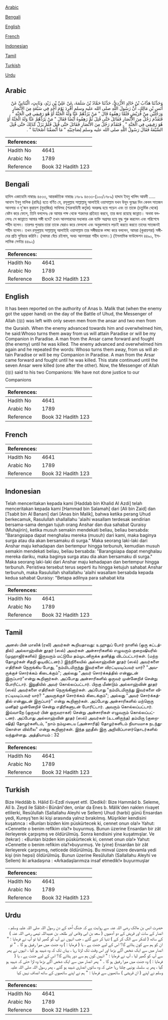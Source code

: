 [Arabic](#arabic)

[Bengali](#bengali)

[English](#english)

[French](#french)

[Indonesian](#indonesian)

[Tamil](#tamil)

[Turkish](#turkish)

[Urdu](#urdu)

## Arabic


<div dir="rtl" lang="ar" style={{fontSize:'larger',backgroundColor:'#f8f9fa',padding:20}}>
وَحَدَّثَنَا هَدَّابُ بْنُ خَالِدٍ الأَزْدِيُّ، حَدَّثَنَا حَمَّادُ بْنُ سَلَمَةَ، عَنْ عَلِيِّ بْنِ زَيْدٍ، وَثَابِتٍ، الْبُنَانِيِّ عَنْ أَنَسِ بْنِ مَالِكٍ، أَنَّ رَسُولَ اللَّهِ صلى الله عليه وسلم أُفْرِدَ يَوْمَ أُحُدٍ فِي سَبْعَةٍ مِنَ الأَنْصَارِ وَرَجُلَيْنِ مِنْ قُرَيْشٍ فَلَمَّا رَهِقُوهُ قَالَ ‏"‏ مَنْ يَرُدُّهُمْ عَنَّا وَلَهُ الْجَنَّةُ أَوْ هُوَ رَفِيقِي فِي الْجَنَّةِ ‏"‏ ‏.‏ فَتَقَدَّمَ رَجُلٌ مِنَ الأَنْصَارِ فَقَاتَلَ حَتَّى قُتِلَ ثُمَّ رَهِقُوهُ أَيْضًا فَقَالَ ‏"‏ مَنْ يَرُدُّهُمْ عَنَّا وَلَهُ الْجَنَّةُ أَوْ هُوَ رَفِيقِي فِي الْجَنَّةِ ‏"‏ ‏.‏ فَتَقَدَّمَ رَجُلٌ مِنَ الأَنْصَارِ فَقَاتَلَ حَتَّى قُتِلَ فَلَمْ يَزَلْ كَذَلِكَ حَتَّى قُتِلَ السَّبْعَةُ فَقَالَ رَسُولُ اللَّهِ صلى الله عليه وسلم لِصَاحِبَيْهِ ‏"‏ مَا أَنْصَفْنَا أَصْحَابَنَا ‏"‏ ‏.‏
</div>
<div style={{backgroundColor:'#f8f9fa',padding:20, marginBottom: 10}}><table> <thead> <tr> <th>References:</th> <th></th> </tr> </thead> <tbody><tr><td>Hadith No</td><td>4641</td></tr><tr><td>Arabic No</td><td>1789</td></tr><tr><td>Reference</td><td>Book 32 Hadith 123</td></tr></tbody></table></div>

## Bengali


<div dir="ltr" lang="bn" style={{fontSize:'larger',backgroundColor:'#f8f9fa',padding:20}}>
হাদিস একাডেমি নাম্বারঃ ৪৫৩৩, আন্তর্জাতিক নাম্বারঃ ১৭৮৯ ৪৫৩৩-(১০০/১৭৮৯) হাদ্দাব ইবনু খালিদ আযদী ..... আনাস ইবনু মালিক (রাযিঃ) হতে বর্ণিত যে, রসূলুল্লাহ সাল্লাল্লাহু আলাইহি ওয়াসাল্লাম যখন উহুদ যুদ্ধের দিন কেবল সাতজন আনসার ও দু'জন কুরায়শ (মুহাজির) সাথিসহ (শত্রুবাহিনী কর্তৃক) অবরুদ্ধ হয়ে পড়েন এবং তা তাকে (চতুর্দিক থেকে) বেষ্টন করে ফেলে, তিনি বললেনঃ কে আমার পক্ষ থেকে শত্রুদের প্রতিহত করবে, তার জন্য রয়েছে জান্নাত। অথবা বললেনঃ সে জান্নাতে আমার সঙ্গী হবে? তখন আনসারদের মধ্যকার এক ব্যক্তি অগ্রসর হয়ে যুদ্ধ শুরু করলেন এবং পরিশেষে শহীদ হলেন। তারপর পুনরায় তারা তাকে ঘেরাও করে ফেললো এবং অনুরূপভাবে লড়াই করতে করতে তাদের সাতজনই শহীদ হলেন। তখন রসূলুল্লাহ সাল্লাল্লাহু আলাইহি ওয়াসাল্লাম তার সঙ্গীদ্বয়কে লক্ষ্য করে বললেন, আমরা (কুরায়শরা) সঙ্গীদের প্রতি সুবিচার করিনি। (আমরা বেঁচে রইলাম, অথচ আনসাররা শহীদ হলেন।) (ইসলামিক ফাউন্ডেশন ৪৪৯০, ইসলামিক সেন্টার ৪৪৯২)
</div>
<div style={{backgroundColor:'#f8f9fa',padding:20, marginBottom: 10}}><table> <thead> <tr> <th>References:</th> <th></th> </tr> </thead> <tbody><tr><td>Hadith No</td><td>4641</td></tr><tr><td>Arabic No</td><td>1789</td></tr><tr><td>Reference</td><td>Book 32 Hadith 123</td></tr></tbody></table></div>

## English


<div dir="ltr" lang="en" style={{fontSize:'larger',backgroundColor:'#f8f9fa',padding:20}}>
It has been reported on the authority of Anas b. Malik that (when the enemy got the upper hand) on the day of the Battle of Uhud, the Messenger of Allah (ﷺ) was left with only seven men from the ansar and two men from the Quraish. When the enemy advanced towards him and overwhelmed him, he said:Whoso turns them away from us will attain Paradise or will be my Companion in Paradise. A man from the Ansar came forward and fought (the enemy) until he was killed. The enemy advanced and overwhelmed him again and he repeated the words: Whoso turns them away, from us will attain Paradise or will be my Companion in Paradise. A man from the Arsar came forward and fought until he was killed. This state continued until the seven Ansar were killed (one after the other). Now, the Messenger of Allah (ﷺ) said to his two Companions: We have not done justice to our Companions
</div>
<div style={{backgroundColor:'#f8f9fa',padding:20, marginBottom: 10}}><table> <thead> <tr> <th>References:</th> <th></th> </tr> </thead> <tbody><tr><td>Hadith No</td><td>4641</td></tr><tr><td>Arabic No</td><td>1789</td></tr><tr><td>Reference</td><td>Book 32 Hadith 123</td></tr></tbody></table></div>

## French


<div dir="ltr" lang="fr" style={{fontSize:'larger',backgroundColor:'#f8f9fa',padding:20}}>

</div>
<div style={{backgroundColor:'#f8f9fa',padding:20, marginBottom: 10}}><table> <thead> <tr> <th>References:</th> <th></th> </tr> </thead> <tbody><tr><td>Hadith No</td><td>4641</td></tr><tr><td>Arabic No</td><td>1789</td></tr><tr><td>Reference</td><td>Book 32 Hadith 123</td></tr></tbody></table></div>

## Indonesian


<div dir="ltr" lang="id" style={{fontSize:'larger',backgroundColor:'#f8f9fa',padding:20}}>
Telah menceritakan kepada kami [Haddab bin Khalid Al Azdi] telah menceritakan kepada kami [Hammad bin Salamah] dari [Ali bin Zaid] dan [Tsabit bin Al Banani] dari [Anas bin Malik], bahwa ketika perang Uhud berkecamuk, Rasulullah shallallahu 'alaihi wasallam terdesak sendirian bersama-sama dengan tujuh orang Anshar dan dua sahabat Quraisy (Muhajirin), ketika musuh semakin mendekati beliau, beliau bersabda: "Barangsiapa dapat menghalau mereka (musuh) dari kami, maka baginya surga atau dia akan bersamaku di surga." Maka seorang laki-laki dari Anshar maju kehadapan dan bertempur hingga terbunuh, kemudian musuh semakin mendekati beliau, beliau bersabda: "Barangsiapa dapat menghalau mereka dariku, maka baginya surga atau dia akan bersamaku di surga." Maka seorang laki-laki dari Anshar maju kehadapan dan bertempur hingga terbunuh. Peristiwa tersebut terus seperti itu hingga ketujuh sahabat Anshar terbunuh, maka Rasulullah shallallahu 'alaihi wasallam bersabda kepada kedua sahabat Quraisy: "Betapa adilnya para sahabat kita
</div>
<div style={{backgroundColor:'#f8f9fa',padding:20, marginBottom: 10}}><table> <thead> <tr> <th>References:</th> <th></th> </tr> </thead> <tbody><tr><td>Hadith No</td><td>4641</td></tr><tr><td>Arabic No</td><td>1789</td></tr><tr><td>Reference</td><td>Book 32 Hadith 123</td></tr></tbody></table></div>

## Tamil


<div dir="ltr" lang="ta" style={{fontSize:'larger',backgroundColor:'#f8f9fa',padding:20}}>
அனஸ் பின் மாலிக் (ரலி) அவர்கள் கூறியதாவது: உஹுதுப் போர் நாளில் (ஒரு கட்டத்தில்) அல்லாஹ்வின் தூதர் (ஸல்) அவர்கள் அன்சாரிகளில் எழுவரும் குறைஷியரில் (முஹாஜிர்களில்) இருவரும் மட்டுமே தம்முடனிருக்க தனித்து விடப்பட்டார்கள். (மற்ற தோழர்கள் சிதறி ஓடிவிட்டனர்.) இந்நிலையில் அல்லாஹ்வின் தூதர் (ஸல்) அவர்களை எதிரிகள் நெருங்கிய போது, "நம்மிடமிருந்து இவர்களை விரட்டியடிப்பவர் யார்? "அவருக்குச் சொர்க்கம் கிடைக்கும்"; அல்லது "அவர் சொர்க்கத்தில் என்னுடன் இருப்பார்"என்று கூறினார்கள். அப்போது அன்சாரிகளில் ஒருவர் முன்னேறிச் சென்று போரிட்டார். இறுதியில் அவர் கொல்லப்பட்டார். பிறகு மீண்டும் அல்லாஹ்வின் தூதர் (ஸல்) அவர்களை எதிரிகள் நெருங்கினார்கள். அப்போது "நம்மிடமிருந்து இவர்களை விரட்டியடிப்பவர் யார்? "அவருக்குச் சொர்க்கம் கிடைக்கும்"; அல்லது "அவர் சொர்க்கத்தில் என்னுடன் இருப்பார்" என்று கூறினார்கள். அப்போது அன்சாரிகளில் மற்றொரு மனிதர் முன்னேறிச் சென்று எதிரிகளுடன் போரிட்டார். அவரும் கொல்லப்பட்டார். இவ்வாறே (ஒருவர் பின் ஒருவராகச்) சென்று அன்சாரிகள் எழுவரும் கொல்லப்பட்டனர். அப்போது அல்லாஹ்வின் தூதர் (ஸல்) அவர்கள் (உடனிருந்த) தம்மிரு (குறைஷித்) தோழர்களிடம், "நாம் நம்முடைய (அன்சாரித்) தோழர்களிடம் நியாயமாக நடந்துகொள்ள வில்லை" என்று கூறினார்கள். இந்த ஹதீஸ் இரு அறிவிப்பாளர்தொடர்களில் வந்துள்ளது. அத்தியாயம் : 32
</div>
<div style={{backgroundColor:'#f8f9fa',padding:20, marginBottom: 10}}><table> <thead> <tr> <th>References:</th> <th></th> </tr> </thead> <tbody><tr><td>Hadith No</td><td>4641</td></tr><tr><td>Arabic No</td><td>1789</td></tr><tr><td>Reference</td><td>Book 32 Hadith 123</td></tr></tbody></table></div>

## Turkish


<div dir="ltr" lang="tr" style={{fontSize:'larger',backgroundColor:'#f8f9fa',padding:20}}>
Bize Heddâb b. Hâlid Ei-Ezdî rivayet ettî. (Dediki): Bize Hammâd b. Seleme, Alî b. Zeyd ile Sâbit-i Bünânî'den, onlar da Enes b. Mâlik'den naklen rivayet etlilerki, Resûlullah (Sallallahu Aleyhi ve Sellem) Uhud (harbi) günü Ensardan yedi, Kureyş'ten iki kişi arasında yalnız bırakılmış. Müşrikler kendisini kuşatınca : «Bunları bizden kim püskürtecek ki, cennet onun ola!» Yahut: «Cennette o benim refîkim ola?» buyurmuş. Bunun üzerine Ensardan bir zât ilerleyerek çarpışmış ve öldürülmüş. Sonra kendisini yine kuşatmışlar. Ve (tekrar) : «Bunları bizden kim püskürtecek ki, cennet onun ola!» Yahut: «Cennette o benim refikim ola?»buyurmuş. Ve (yine) Ensardan bir zât ilerleyerek çarpışmış, neticede öldürülmüş. Bu minval üzere devamla yedi kişi (nin hepsi) öldürülmüş. Bunun üzerine Resûlullah (Sallallahu Aleyhi ve Sellem) iki arkadaşına : «Arkadaşlarımıza insaf etmedik!» buyurmuşlar
</div>
<div style={{backgroundColor:'#f8f9fa',padding:20, marginBottom: 10}}><table> <thead> <tr> <th>References:</th> <th></th> </tr> </thead> <tbody><tr><td>Hadith No</td><td>4641</td></tr><tr><td>Arabic No</td><td>1789</td></tr><tr><td>Reference</td><td>Book 32 Hadith 123</td></tr></tbody></table></div>

## Urdu


<div dir="rtl" lang="ur" style={{fontSize:'larger',backgroundColor:'#f8f9fa',padding:20}}>
حضرت انس بن مالک رضی اللہ عنہ سے روایت ہے کہ جنگ اُحد کے دن رسول اللہ صلی اللہ علیہ وسلم ، انصار کے سات اور قریش کے دو آدمیوں ( سعد بن ابی وقاص اور طلحہ بن عبیداللہ تیمی رضی اللہ عنہ ) کے ساتھ ( لشکر سے الگ کر کے ) تنہا کر دیے گئے ، جب انہوں نے آپ کو گھیر لیا تو آپ نے فرمایا : " ان کو ہم سے کون ہٹائے گا؟ اس کے لیے جنت ہے ، یا ( فرمایا : ) وہ جنت میں میرا رفیق ہو گا ۔ " تو انصار میں سے ایک شخص آگے بڑھا اور اس وقت تک لڑتا رہا ، یہاں تک کہ وہ شہید ہو گیا ، انہوں نے پھر سے آپ کو گھیر لیا ، آپ نے فرمایا : " انہیں کون ہم سے دور ہٹائے گا؟ اس کے لیے جنت ہے ، یا ( فرمایا : ) وہ جنت میں میرا رفیق ہو گا ۔ " پھر انصار میں سے ایک شخص آگے بڑھا وہ لڑا حتی کہ شہید ہو گیا ، پھر یہ سلسلہ یونہی چلتا رہا حتی کہ وہ ساتوں انصاری شہید ہو گئے ، پھر رسول اللہ صلی اللہ علیہ وسلم نے اپنے ( ان قریشی ) ساتھیوں سے فرمایا : " ہم نے اپنے ساتھیوں کے ساتھ انصاف نہیں کیا
</div>
<div style={{backgroundColor:'#f8f9fa',padding:20, marginBottom: 10}}><table> <thead> <tr> <th>References:</th> <th></th> </tr> </thead> <tbody><tr><td>Hadith No</td><td>4641</td></tr><tr><td>Arabic No</td><td>1789</td></tr><tr><td>Reference</td><td>Book 32 Hadith 123</td></tr></tbody></table></div>